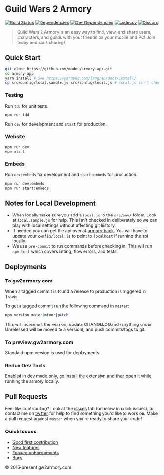 # Guild Wars 2 Armory

[![Build Status](https://travis-ci.org/madou/armory-app.svg?branch=master)](https://travis-ci.org/madou/armory-app)
[![Dependencies](https://david-dm.org/madou/armory-app.svg)](https://david-dm.org/madou/armory-app)
[![Dev Dependencies](https://david-dm.org/madou/armory-app/dev-status.svg)](https://david-dm.org/madou/armory-app?type=dev)
[![codecov](https://codecov.io/gh/madou/armory-react/branch/master/graph/badge.svg)](https://codecov.io/gh/madou/armory-app)
[![Discord](https://img.shields.io/badge/discord-GW2Armory-blue.svg)](https://discord.gg/3BRbV7b)

> Guild Wars 2 Armory is an easy way to find, view, and share users, characters, and guilds with your friends on your mobile and PC! Join today and start sharing!

## Quick Start

```bash
git clone https://github.com/madou/armory-app.git
cd armory-app
yarn install # See https://yarnpkg.com/lang/en/docs/install/
cp src/config/local.sample.js src/config/local.js # local.js isn't checked in so you'll have to make one yourself.
```

### Testing

Run `tdd` for unit tests.

```bash
npm run tdd
```

Run `dev` for development and `start` for production.

### Website

```bash
npm run dev
npm start
```

### Embeds

Run `dev:embeds` for development and `start:embeds` for production.

```bash
npm run dev:embeds
npm run start:embeds
```

## Notes for Local Development

- When locally make sure you add a `local.js` to the `src/env/` folder. Look at `local.sample.js` for help. This isn't checked in deliberately so we can play with local settings without affecting git history.
- If needed you can get the api over at [armory-back](https://github.com/madou/armory-back). You will have to update your `config/local.js` to point to `localhost` if running the api locally.
- We use `pre-commit` to run commands before checking in. This will run `npm test` which covers linting, flow errors, and tests.

## Deployments

### To gw2armory.com

When a tagged commit is found a release to production is triggered in Travis.

To get a tagged commit run the following command in `master`:

```bash
npm version major|minor|patch
```

This will increment the version, update CHANGELOG.md (anything under Unreleased will be moved to a version), and push commits/tags to git.

### To preview.gw2armory.com

Standard npm version is used for deployments.

### Redux Dev Tools

Enabled in dev mode only, [go install the extension](http://extension.remotedev.io/) and then open it while running the armory locally.

## Pull Requests

Feel like contributing? Look at the [issues](https://github.com/madou/armory-app/issues) tab (or below in quick issues), or contact me on [twitter](https://twitter.com/itsmadou) for help to find something you'd like to work on. Make a pull request against `master` when you're ready to share your code!

### Quick Issues

- [Good first contribution](https://github.com/madou/armory-app/labels/good%20first%20contribution)
- [New features](https://github.com/madou/armory-app/issues?q=is%3Aopen+is%3Aissue+label%3Afeature)
- [Feature enhancements](https://github.com/madou/armory-app/issues?q=is%3Aopen+is%3Aissue+label%3Aenhancement)
- [Bugs](https://github.com/madou/armory-app/issues?q=is%3Aopen+is%3Aissue+label%3Abug)

© 2015-present gw2armory.com
